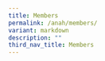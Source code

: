 ```yaml
---
title: Members
permalink: /anah/members/
variant: markdown
description: ""
third_nav_title: Members
---
```

